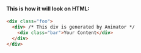 #### This is how it will look on HTML:

```html
<div class="foo">
  <div> /* This div is generated by Animator */
    <div class="bar">Your Content</div>
  </div>
</div>
```